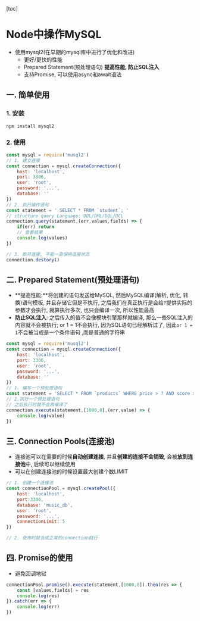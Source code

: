 [toc]

# Node中操作MySQL

- 使用mysql2(在早期的mysql库中进行了优化和改进)
  - 更好/更快的性能
  - Prepared Statement(预处理语句) **提高性能, 防止SQL注入**
  - 支持Promise, 可以使用async和await语法

## 一. 简单使用

### 1. 安装

```shell
npm install mysql2
```

### 2. 使用

```js
const mysql = require('musql2')
// 1. 建立连接
const connection = mysql.createConnection({
    host: 'localhost',
    port: 3306,
    user: 'root',
    password: '...',
    database: ''
})
// 2. 执行操作语句
const statement = ' SELECT * FROM `student`; '
// structure query Language: DDL/DML/DQL/DCL
connection.query(statement,(err,values,fields) => {
    if(err) return 
    // 查看结果
    console.log(values)
})

// 3. 断开连接, 不能一直保持连接状态
connection.destory()
```



## 二. Prepared Statement(预处理语句)

- **提高性能:**将创建的语句发送给MySQL, 然后MySQL编译(解析, 优化, 转换)语句模板, 并且存储它但是不执行, 之后我们在真正执行是会给`?`提供实际的参数才会执行, 就算执行多次, 也只会编译一次, 所以性能最高
- **防止SQL注入**: 之后传入的值不会像模块引擎那样就编译, 那么一些SQL注入的内容就不会被执行; or 1 = 1不会执行, 因为SQL语句已经解析过了, 因此`or 1 = 1`不会被当成是一个条件语句 ,而是普通的字符串

```js
const mysql = require('musql2')
const connection = mysql.createConnection({
    host: 'localhost',
    port: 3306,
    user: 'root',
    password: '...',
    database: ''
})
// 1. 编写一个预处理语句
const statement = 'SELECT * FROM `products` WHERE price > ? AND score > ?;'
// 2.执行一个预处理语句
// 之后执行时就不会再编译了
connection.execute(statement,[1000,8],(err,value) => {
    console.log(value)
})
```



## 三. Connection Pools(连接池)

- 连接池可以在需要的时候**自动创建连接**, 并且**创建的连接不会销毁**, 会被**放到连接池**中, 后续可以继续使用
- 可以在创建连接池的时候设置最大创建个数LIMIT

```js
// 1. 创建一个连接池
const connectionPool = mysql.createPool({
    host: 'localhost',
    port:3306,
    database: 'music_db',
    user: 'root',
    password: '...',
    connectionLimit: 5
})

// 2. 使用时就当成正常的connection就行
```



## 四. Promise的使用

- 避免回调地狱

```js
connectionPool.promise().execute(statement,[1000,8]).then(res => {
    const [values,fields] = res
    console.log(res)
}).catch(err => {
    console.log(err)
})
```

